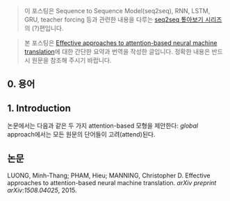 > 이 포스팅은 Sequence to Sequence Model(seq2seq), RNN, LSTM, GRU, teacher forcing 등과 관련한 내용을 다루는 [seq2seq 톺아보기 시리즈](https://an-seunghwan.github.io/seq2seq-top-a-bogi/)의 (?)편입니다.

>  본 포스팅은 [Effective approaches to attention-based neural machine translation](https://arxiv.org/pdf/1508.04025.pdf)에 대한 간단한 요약과 번역을 작성한 글입니다. 정확한 내용은 반드시 원문을 참조해 주시기 바랍니다.

## 0. 용어



## 1. Introduction

논문에서는 다음과 같은 두 가지 attention-based 모형을 제안한다: *global* approach에서는 모든 원문의 단어들이 고려(attend)된다.

## 논문
LUONG, Minh-Thang; PHAM, Hieu; MANNING, Christopher D. Effective approaches to attention-based neural machine translation. _arXiv preprint arXiv:1508.04025_, 2015.

<!--stackedit_data:
eyJoaXN0b3J5IjpbLTE5NjA1OTc3MzJdfQ==
-->